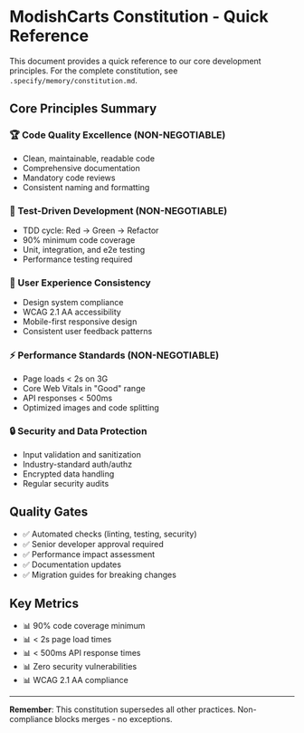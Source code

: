 # ModishCarts Constitution - Quick Reference

This document provides a quick reference to our core development principles. For the complete constitution, see `.specify/memory/constitution.md`.

## Core Principles Summary

### 🏆 Code Quality Excellence (NON-NEGOTIABLE)
- Clean, maintainable, readable code
- Comprehensive documentation
- Mandatory code reviews
- Consistent naming and formatting

### 🧪 Test-Driven Development (NON-NEGOTIABLE)
- TDD cycle: Red → Green → Refactor
- 90% minimum code coverage
- Unit, integration, and e2e testing
- Performance testing required

### 👥 User Experience Consistency
- Design system compliance
- WCAG 2.1 AA accessibility
- Mobile-first responsive design
- Consistent user feedback patterns

### ⚡ Performance Standards (NON-NEGOTIABLE)
- Page loads < 2s on 3G
- Core Web Vitals in "Good" range
- API responses < 500ms
- Optimized images and code splitting

### 🔒 Security and Data Protection
- Input validation and sanitization
- Industry-standard auth/authz
- Encrypted data handling
- Regular security audits

## Quality Gates

- ✅ Automated checks (linting, testing, security)
- ✅ Senior developer approval required
- ✅ Performance impact assessment
- ✅ Documentation updates
- ✅ Migration guides for breaking changes

## Key Metrics

- 📊 90% code coverage minimum
- 📊 < 2s page load times
- 📊 < 500ms API response times
- 📊 Zero security vulnerabilities
- 📊 WCAG 2.1 AA compliance

---
**Remember**: This constitution supersedes all other practices. Non-compliance blocks merges - no exceptions.